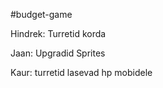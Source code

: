 #budget-game

Hindrek:
  Turretid korda

Jaan:
  Upgradid
  Sprites 

Kaur:
  turretid lasevad
  hp mobidele
